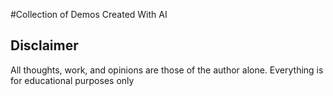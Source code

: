 #Collection of Demos Created With AI

## Disclaimer
All thoughts, work, and opinions are those of the author alone. Everything is for educational purposes only
